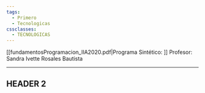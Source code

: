 ```yaml
---
tags:
  - Primero
  - Tecnologicas
cssclasses:
  - TECNOLOGICAS
---
```

[[fundamentosProgramacion_IIA2020.pdf|Programa Sintético: ]]
Profesor: Sandra Ivette Rosales Bautista
____
## HEADER 2